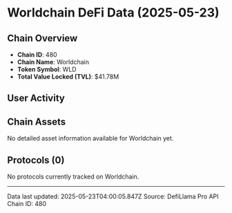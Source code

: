 # Worldchain DeFi Data (2025-05-23)

## Chain Overview
- **Chain ID**: 480
- **Chain Name**: Worldchain
- **Token Symbol**: WLD
- **Total Value Locked (TVL)**: $41.78M

## User Activity

## Chain Assets
No detailed asset information available for Worldchain yet.

## Protocols (0)

No protocols currently tracked on Worldchain.

---

Data last updated: 2025-05-23T04:00:05.847Z
Source: DefiLlama Pro API
Chain ID: 480